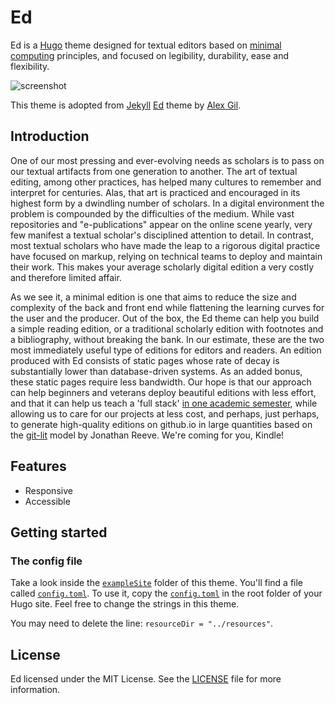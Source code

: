 # Ed

Ed is a [Hugo][hugo] theme designed for textual editors based on
[minimal computing][mincomp] principles, and focused on legibility,
durability, ease and flexibility.

![screenshot][]

This theme is adopted from [Jekyll][jekyll] [Ed][ed-original] theme by [Alex Gil][gil-twitter].

## Introduction

One of our most pressing and ever-evolving needs as scholars is to pass on our textual artifacts
from one generation to another. The art of textual editing, among other practices, has helped many
cultures to remember and interpret for centuries. Alas, that art is practiced and encouraged in its
highest form by a dwindling number of scholars. In a digital environment the problem is compounded
by the difficulties of the medium. While vast repositories and "e-publications" appear on the
online scene yearly, very few manifest a textual scholar's disciplined attention to detail. In
contrast, most textual scholars who have made the leap to a rigorous digital practice have focused
on markup, relying on technical teams to deploy and maintain their work. This makes your average
scholarly digital edition a very costly and therefore limited affair.

As we see it, a minimal edition is one that aims to reduce the size and complexity of the back and
front end while flattening the learning curves for the user and the producer. Out of the box, the Ed
theme can help you build a simple reading edition, or a traditional scholarly edition with footnotes
and a bibliography, without breaking the bank. In our estimate, these are the two most immediately
useful type of editions for editors and readers. An edition produced with Ed consists of static
pages whose rate of decay is substantially lower than database-driven systems. As an added bonus,
these static pages require less bandwidth. Our hope is that our approach can help beginners and
veterans deploy beautiful editions with less effort, and that it can help us teach a 'full stack'
[in one academic semester][minimal-editions], while allowing us to care for our projects at less
cost, and perhaps, just perhaps, to generate high-quality editions on github.io in large quantities
based on the [git-lit][git-lit] model by Jonathan Reeve. We're coming for you, Kindle!

## Features

- Responsive
- Accessible

## Getting started

### The config file

Take a look inside the [`exampleSite`][example-site] folder of this theme.
You'll find a file called [`config.toml`][config-sample]. To use it, copy the
[`config.toml`][config-sample] in the root folder of your Hugo site. Feel
free to change the strings in this theme.

You may need to delete the line: `resourceDir = "../resources"`.

## License

Ed licensed under the MIT License. See the [LICENSE](./LICENSE) file for more information.

[hugo]: http://gohugo.io
[mincomp]: http://go-dh.github.io/mincomp/
[screenshot]: https://github.com/sergeyklay/gohugo-theme-ed/blob/master/exampleSite/static/img/screenshot-home.png
[jekyll]: https://jekyllrb.com
[ed-original]: https://github.com/minicomp/ed
[gil-twitter]: https://twitter.com/elotroalex
[minimal-editions]: https://github.com/susannalles/MinimalEditions/blob/master/README.md
[git-lit]: http://jonreeve.com/2015/09/introducing-git-lit/
[example-site]: https://github.com/sergeyklay/gohugo-theme-ed/tree/master/exampleSite
[config-sample]: https://github.com/sergeyklay/gohugo-theme-ed/blob/master/exampleSite/config.toml
